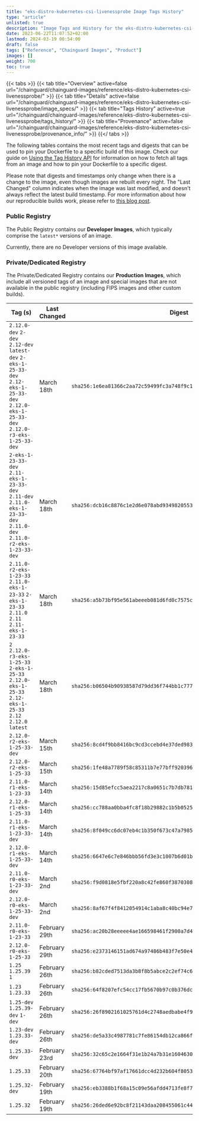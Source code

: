 ```yaml
---
title: "eks-distro-kubernetes-csi-livenessprobe Image Tags History"
type: "article"
unlisted: true
description: "Image Tags and History for the eks-distro-kubernetes-csi-livenessprobe Chainguard Image"
date: 2023-06-22T11:07:52+02:00
lastmod: 2024-03-19 00:54:00
draft: false
tags: ["Reference", "Chainguard Images", "Product"]
images: []
weight: 700
toc: true
---
```


{{< tabs >}}
{{< tab title="Overview" active=false url="/chainguard/chainguard-images/reference/eks-distro-kubernetes-csi-livenessprobe/" >}}
{{< tab title="Details" active=false url="/chainguard/chainguard-images/reference/eks-distro-kubernetes-csi-livenessprobe/image_specs/" >}}
{{< tab title="Tags History" active=true url="/chainguard/chainguard-images/reference/eks-distro-kubernetes-csi-livenessprobe/tags_history/" >}}
{{< tab title="Provenance" active=false url="/chainguard/chainguard-images/reference/eks-distro-kubernetes-csi-livenessprobe/provenance_info/" >}}
{{</ tabs >}}

The following tables contains the most recent tags and digests that can be used to pin your Dockerfile to a specific build of this image. Check our guide on [Using the Tag History API](/chainguard/chainguard-images/using-the-tag-history-api/) for information on how to fetch all tags from an image and how to pin your Dockerfile to a specific digest.

Please note that digests and timestamps only change when there is a change to the image, even though images are rebuilt every night. The "Last Changed" column indicates when the image was last modified, and doesn't always reflect the latest build timestamp. For more information about how our reproducible builds work, please refer to [this blog post](https://www.chainguard.dev/unchained/reproducing-chainguards-reproducible-image-builds).

### Public Registry
The Public Registry contains our **Developer Images**, which typically comprise the `latest*` versions of an image.

Currently, there are no Developer versions of this image available.

### Private/Dedicated Registry
The Private/Dedicated Registry contains our **Production Images**, which include all versioned tags of an image and special images that are not available in the public registry (including FIPS images and other custom builds).

| Tag (s)                                                                                                                                       | Last Changed  | Digest                                                                    |
|-----------------------------------------------------------------------------------------------------------------------------------------------|---------------|---------------------------------------------------------------------------|
|  `2.12.0-dev` `2-dev` `2.12-dev` `latest-dev` `2-eks-1-25-33-dev` `2.12-eks-1-25-33-dev` `2.12.0-eks-1-25-33-dev` `2.12.0-r3-eks-1-25-33-dev` | March 18th    | `sha256:1e6ea81366c2aa72c59499fc3a748f9c195c385d3784c818900562b0490e63dd` |
|  `2-eks-1-23-33-dev` `2.11-eks-1-23-33-dev` `2.11-dev` `2.11.0-eks-1-23-33-dev` `2.11.0-dev` `2.11.0-r2-eks-1-23-33-dev`                      | March 18th    | `sha256:dcb16c8876c1e2d6e078abd934982055317fd42a86d7c07dd768a528a485830e` |
|  `2.11.0-r2-eks-1-23-33` `2.11.0-eks-1-23-33` `2-eks-1-23-33` `2.11.0` `2.11` `2.11-eks-1-23-33`                                              | March 18th    | `sha256:a5b73bf95e561abeeeb081d6fd0c7575cee9043ded8d31ae16ca3c7e59f7caea` |
|  `2` `2.12.0-r3-eks-1-25-33` `2-eks-1-25-33` `2.12.0-eks-1-25-33` `2.12-eks-1-25-33` `2.12` `2.12.0` `latest`                                 | March 18th    | `sha256:b06504b90938587d79dd36f744bb1c7771fc15c68d9098ca98a5a07d9edbbdf3` |
|  `2.12.0-r2-eks-1-25-33-dev`                                                                                                                  | March 15th    | `sha256:8cd4f9bb8416bc9cd3ccebd4e37ded983a227cebce27cf13f636b43d040cd4ca` |
|  `2.12.0-r2-eks-1-25-33`                                                                                                                      | March 15th    | `sha256:1fe48a7789f58c85311b7e77bff92039645931f25f057d9e992981f41d60a956` |
|  `2.11.0-r1-eks-1-23-33`                                                                                                                      | March 14th    | `sha256:15d85efcc5aea2217c8a0651c7b7db781f432a4413bd2edde15ddac745a33e36` |
|  `2.12.0-r1-eks-1-25-33`                                                                                                                      | March 14th    | `sha256:cc788aa0bba4fc8f18b29882c1b5b0525e61636cef7141ac2ab5115e8e538066` |
|  `2.11.0-r1-eks-1-23-33-dev`                                                                                                                  | March 14th    | `sha256:8f049cc6dc07eb4c1b350f673c47a7985271b9510ae98d2c526e5bca63603939` |
|  `2.12.0-r1-eks-1-25-33-dev`                                                                                                                  | March 14th    | `sha256:6647e6c7e846bbb56fd3e3c1007b6d01bdc96c6c27e453e80f4eca8d66f25627` |
|  `2.11.0-r0-eks-1-23-33-dev`                                                                                                                  | March 2nd     | `sha256:f9d0818e5fbf220a8c42fe860f38703081122406cc4e0fcc2e6d3194ce40c1dd` |
|  `2.12.0-r0-eks-1-25-33-dev`                                                                                                                  | March 2nd     | `sha256:8af67f4f8412054914c1aba8c40bc94e7e3c89823735c1de960146a65ed17477` |
|  `2.11.0-r0-eks-1-23-33`                                                                                                                      | February 29th | `sha256:ac20b28eeeee4ae166598461f2900a7d4dc0a95fb2af1f3c347677b84bbcae0f` |
|  `2.12.0-r0-eks-1-25-33`                                                                                                                      | February 29th | `sha256:e2373146151ad674a97486b483f7e50e43a22b48114347b15defea5f567a949b` |
|  `1.25` `1.25.39` `1`                                                                                                                         | February 26th | `sha256:b82cded7513da3b8f8b5abce2c2ef74c60705408ee6ba71a555ff37d2912b5fd` |
|  `1.23` `1.23.33`                                                                                                                             | February 26th | `sha256:64f8207efc54cc17fb5670b97c0b376dc7454c9239fbb08d16b9817c0386c2cf` |
|  `1.25-dev` `1.25.39-dev` `1-dev`                                                                                                             | February 26th | `sha256:26f8902161025761d4c2748aedbabe4f95d90757c8e345563edb88991d57febc` |
|  `1.23-dev` `1.23.33-dev`                                                                                                                     | February 26th | `sha256:de5a33c4987781c7fe86154db12ca866f37472f389f779f277d36e797e46a5ea` |
|  `1.25.33-dev`                                                                                                                                | February 23rd | `sha256:32c65c2e1664f31e1b24a7b31e1604630f6e26a68fddc148427312749cde000d` |
|  `1.25.33`                                                                                                                                    | February 20th | `sha256:67764bf97af17661dcc4d232b604f805376e3e25d3202eadf19e28e55d8bf558` |
|  `1.25.32-dev`                                                                                                                                | February 19th | `sha256:eb3388b1f68a15c09e56afdd4713fe8f7c8b0b0cf0f9317274832e4a8c84ca35` |
|  `1.25.32`                                                                                                                                    | February 19th | `sha256:26ded6e92bc8f21143daa208455061c44becdc0774f1975e1794ba9144b3b888` |

